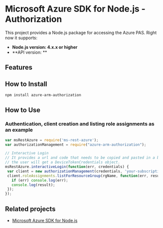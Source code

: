 # Microsoft Azure SDK for Node.js - Authorization

This project provides a Node.js package for accessing the Azure PAS. Right now it supports:
- **Node.js version: 4.x.x or higher**
- **API version: **

## Features


## How to Install

```bash
npm install azure-arm-authorization
```

## How to Use

### Authentication, client creation and listing role assignments as an example

 ```javascript
 var msRestAzure = require('ms-rest-azure');
 var authorizationManagement = require("azure-arm-authorization");

 // Interactive Login
 // It provides a url and code that needs to be copied and pasted in a browser and authenticated over there. If successful, 
 // the user will get a DeviceTokenCredentials object.
 msRestAzure.interactiveLogin(function(err, credentials) {
  var client = new authorizationManagement(credentials, 'your-subscription-id');
  client.roleAssignments.listForResourceGroup(rgName, function(err, result) {
    if (err) console.log(err);
    console.log(result);
  });
 });
 ```

## Related projects

- [Microsoft Azure SDK for Node.js](https://github.com/Azure/azure-sdk-for-node)

